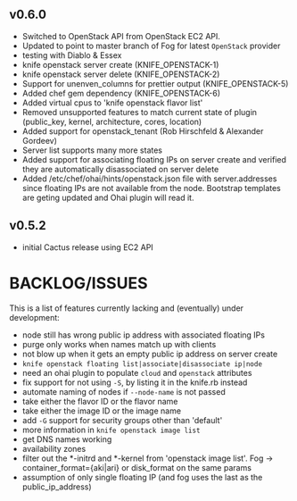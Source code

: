## v0.6.0
* Switched to OpenStack API from OpenStack EC2 API.
* Updated to point to master branch of Fog for latest `OpenStack` provider
* testing with Diablo & Essex
* knife openstack server create (KNIFE_OPENSTACK-1)
* knife openstack server delete (KNIFE_OPENSTACK-2)
* Support for unenven_columns for prettier output (KNIFE_OPENSTACK-5)
* Added chef gem dependency (KNIFE_OPENSTACK-6)
* Added virtual cpus to 'knife openstack flavor list'
* Removed unsupported features to match current state of plugin (public_key, kernel, architecture, cores, location)
* Added support for openstack_tenant (Rob Hirschfeld & Alexander Gordeev)
* Server list supports many more states
* Added support for associating floating IPs on server create and verified they are automatically disassociated on server delete
* Added /etc/chef/ohai/hints/openstack.json file with server.addresses since floating IPs are not available from the node. Bootstrap templates are geting updated and Ohai plugin will read it.

## v0.5.2
* initial Cactus release using EC2 API

# BACKLOG/ISSUES #

This is a list of features currently lacking and (eventually) under development:

* node still has wrong public ip address with associated floating IPs
* purge only works when names match up with clients
* not blow up when it gets an empty public ip address on server create
* `knife openstack floating list|associate|disassociate ip|node`
* need an ohai plugin to populate `cloud` and `openstack` attributes
* fix support for not using `-S`, by listing it in the knife.rb instead
* automate naming of nodes if `--node-name` is not passed
* take either the flavor ID or the flavor name
* take either the image ID or the image name
* add `-G` support for security groups other than 'default'
* more information in `knife openstack image list`
* get DNS names working
* availability zones
* filter out the *-initrd and *-kernel from 'openstack image list'. Fog -> container_format={aki|ari} or disk_format on the same params
* assumption of only single floating IP (and fog uses the last as the public_ip_address)
